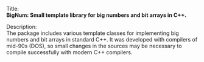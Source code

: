 Title:<br/>
<b>BigNum: Small template library for big numbers and bit arrays in C++.</b>

Description:<br/>
The package includes various template classes for implementing big numbers and bit arrays in standard C++. It was developed with compilers of mid-90s (DOS), so small changes in the sources may be necessary to compile successfully with modern C++ compilers.
